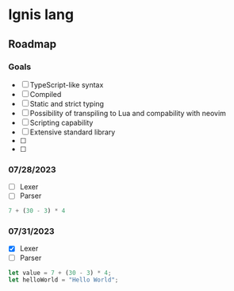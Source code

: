 # Ignis lang

## Roadmap

### Goals

- [ ] TypeScript-like syntax
- [ ] Compiled
- [ ] Static and strict typing
- [ ] Possibility of transpiling to Lua and compability with neovim
- [ ] Scripting capability
- [ ] Extensive standard library
- [ ]
- [ ]


### 07/28/2023

- [ ] Lexer
- [ ] Parser

```typescript
7 + (30 - 3) * 4
```

### 07/31/2023

- [X] Lexer
- [ ] Parser

```typescript
let value = 7 + (30 - 3) * 4;
let helloWorld = "Hello World";
```
